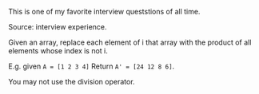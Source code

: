 

This is one of my favorite interview queststions of all time.

Source: interview experience.

Given an array, replace each element of i that array with the product of all elements whose index is not i.

E.g. given ``A = [1 2 3 4]`` Return ``A' = [24 12 8 6]``.

You may not use the division operator.